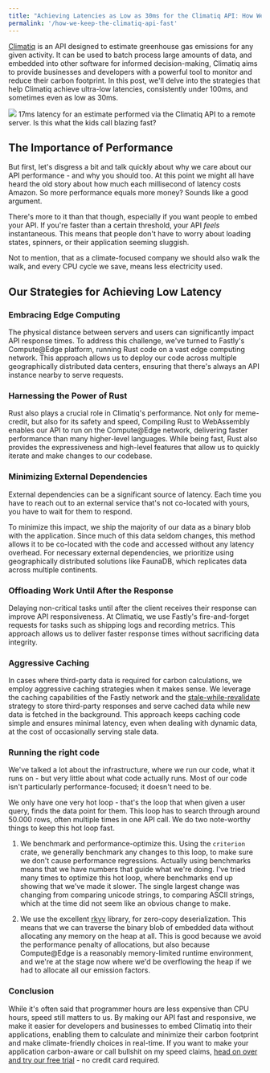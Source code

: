 ```yaml
---
title: "Achieving Latencies as Low as 30ms for the Climatiq API: How We Do It"
permalink: '/how-we-keep-the-climatiq-api-fast'
---
```


[Climatiq](https://www.climatiq.io/) is an API designed to estimate greenhouse gas emissions for any given activity.
It can be used to batch process large amounts of data, and embedded into other software for informed decision-making, Climatiq aims to provide businesses and developers with a powerful tool to monitor and reduce their carbon footprint.
In this post, we'll delve into the strategies that help Climatiq achieve ultra-low latencies, consistently under 100ms, and sometimes even as low as 30ms.

<div class="img-div-tall">
<img src="{{site.url}}/assets/img/climatiq-latency.png"/>
17ms latency for an estimate performed via the Climatiq API to a remote server. Is this what the kids call blazing fast?
</div>

## The Importance of Performance
But first, let's disgress a bit and talk quickly about why we care about our API performance - and why you should too.
At this point we might all have heard the old story about how much each millisecond of latency costs Amazon. So more performance equals more money? Sounds like a good argument.

There's more to it than that though, especially if you want people to embed your API. If you're faster than a certain threshold, your API _feels_ instantaneous.
This means that people don't have to worry about loading states, spinners, or their application seeming sluggish.

Not to mention, that as a climate-focused company we should also walk the walk, and every CPU cycle we save, means less electricity used.


## Our Strategies for Achieving Low Latency

### Embracing Edge Computing
The physical distance between servers and users can significantly impact API response times. To address this challenge, we've turned to Fastly's Compute@Edge platform, running Rust code on a vast edge computing network. This approach allows us to deploy our code across multiple geographically distributed data centers, ensuring that there's always an API instance nearby to serve requests.

### Harnessing the Power of Rust
Rust also plays a crucial role in Climatiq's performance. Not only for meme-credit, but also for its safety and speed,
Compiling Rust to WebAssembly enables our API to run on the Compute@Edge network, delivering faster performance than many higher-level languages.
While being fast, Rust also provides the expressiveness and high-level features that allow us to quickly iterate and make changes to our codebase.

### Minimizing External Dependencies
External dependencies can be a significant source of latency.
Each time you have to reach out to an external service that's not co-located with yours, you have to wait for them to respond.

To minimize this impact, we ship the majority of our data as a binary blob with the application. Since much of this data seldom changes, this method allows it to be co-located with the code and accessed without any latency overhead.
For necessary external dependencies, we prioritize using geographically distributed solutions like FaunaDB, which replicates data across multiple continents.

### Offloading Work Until After the Response
Delaying non-critical tasks until after the client receives their response can improve API responsiveness.
At Climatiq, we use Fastly's fire-and-forget requests for tasks such as shipping logs and recording metrics. This approach allows us to deliver faster response times without sacrificing data integrity.

### Aggressive Caching
In cases where third-party data is required for carbon calculations, we employ aggressive caching strategies when it makes sense.
We leverage the caching capabilities of the Fastly network and the [stale-while-revalidate](https://web.dev/stale-while-revalidate/) strategy to store third-party responses and serve cached data while new data is fetched in the background.
This approach keeps caching code simple and ensures minimal latency, even when dealing with dynamic data, at the cost of occasionally serving stale data.

### Running the right code
We've talked a lot about the infrastructure, where we run our code, what it runs on - but very little about what code actually runs.
Most of our code isn't particularly performance-focused; it doesn't need to be.

We only have one very hot loop - that's the loop that when given a user query, finds the data point for them.
This loop has to search through around 50.000 rows, often multiple times in one API call.
We do two note-worthy things to keep this hot loop fast.

1. We benchmark and performance-optimize this. Using the `criterion` crate, we generally benchmark any changes to this loop, to make sure we don't cause performance regressions.
Actually using benchmarks means that we have numbers that guide what we're doing. I've tried many times to optimize this hot loop, where benchmarks end up showing that we've made it slower.
The single largest change was changing from comparing unicode strings, to comparing ASCII strings, which at the time did not seem like an obvious change to make.

2. We use the excellent [rkyv](https://github.com/rkyv/rkyv) library, for zero-copy deserialization. This means that we can traverse the binary blob of embedded data without allocating any memory on the heap at all. 
This is good because we avoid the performance penalty of allocations, but also because Compute@Edge is a reasonably memory-limited runtime environment, and we're at the stage now where we'd be overflowing the heap if we had to allocate all our emission factors.

### Conclusion

While it's often said that programmer hours are less expensive than CPU hours, speed still matters to us. 
By making our API fast and responsive, we make it easier for developers and businesses to embed Climatiq into their applications, enabling them to calculate and minimize their carbon footprint and make climate-friendly choices in real-time.
If you want to make your application carbon-aware or call bullshit on my speed claims, [head on over and try our free trial](https://www.climatiq.io/) - no credit card required.